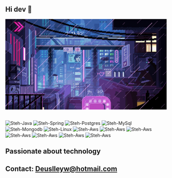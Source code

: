 ## Hi dev 👋

<img src="https://raw.githubusercontent.com/Deuslleyw/gif/main/2641074%20(1).gif">
  
  ## 
  
  <img align="center" alt="Steh-Java" height="35" width="40" src="https://user-images.githubusercontent.com/25181517/117201156-9a724800-adec-11eb-9a9d-3cd0f67da4bc.png">
  <img align="center" alt="Steh-Spring" height="35" width="40" src="https://user-images.githubusercontent.com/25181517/117201470-f6d56780-adec-11eb-8f7c-e70e376cfd07.png">
  <img align="center" alt="Steh-Postgres" height="35" width="40" src="https://user-images.githubusercontent.com/25181517/183891303-41f257f8-6b3d-487c-aa56-c497b880d0fb.png">
  <img align="center" alt="Steh-MySql" height="35" width="40" src="https://user-images.githubusercontent.com/25181517/117207242-07d5a700-adf4-11eb-975e-be04e62b984b.png">
  <img align="center" alt="Steh-Mongodb" height="35" width="40" src="https://user-images.githubusercontent.com/25181517/117533873-484d4480-afef-11eb-9fad-67c8605e3592.png">
  <img align="center" alt="Steh-Linux" height="35" width="40" src="https://user-images.githubusercontent.com/25181517/183892181-ad32b69e-3603-418c-b8e7-99e976c2a784.png">
  <img align="center" alt="Steh-Aws" height="35" width="40" src="https://user-images.githubusercontent.com/25181517/190229463-87fa862f-ccf0-48da-8023-940d287df610.png"> 
  <img align="center" alt="Steh-Aws" height="35" width="40" src="https://user-images.githubusercontent.com/25181517/117208740-bfb78400-adf5-11eb-97bb-09072b6bedfc.png">
  <img align="center" alt="Steh-Aws" height="35" width="40" src="https://user-images.githubusercontent.com/25181517/183896128-ec99105a-ec1a-4d85-b08b-1aa1620b2046.png">
  <img align="center" alt="Steh-Aws" height="35" width="40" src="https://user-images.githubusercontent.com/25181517/182884177-d48a8579-2cd0-447a-b9a6-ffc7cb02560e.png">
  <img align="center" alt="Steh-Aws" height="35" width="40" src="https://user-images.githubusercontent.com/25181517/192107004-2d2fff80-d207-4916-8a3e-130fee5ee495.png">
  <img align="center" alt="Steh-Aws" height="35" width="40" src="https://user-images.githubusercontent.com/25181517/192108372-f71d70ac-7ae6-4c0d-8395-51d8870c2ef0.png">
  <img align="center" alt="Steh-Aws" height="35" width="40" src="	https://user-images.githubusercontent.com/25181517/192108374-8da61ba1-99ec-41d7-80b8-fb2f7c0a4948.png">


##  Passionate about technology 

##  Contact: Deuslleyw@hotmail.com

